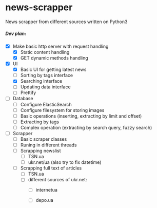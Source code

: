 # news-scrapper
News scrapper from different sources written on Python3


##### Dev plan:
- [x] Make basic http server with request handling
    - [x] Static content handling
    - [x] GET dynamic methods handling
- [x] UI
    - [x] Basic UI for getting latest news
    - [ ] Sorting by tags interface
    - [x] Searching interface
    - [ ] Updating data interface 
    - [ ] Prettify
- [ ] Database
    - [ ] Configure ElasticSearch
    - [ ] Configure filesystem for storing images
    - [ ] Basic operations (inserting, extracting by limit and offset)
    - [ ] Extracting by tags
    - [ ] Complex operation (extracting by search query, fuzzy search)
- [ ] Scrapper
    - [ ] Basic scraper classes
    - [ ] Runing in different threads
    - [ ] Scrapping newslist
        - [ ] TSN.ua
        - [ ] ukr.net/ua (also try to fix datetime)
    - [ ] Scrapping full text of articles
        - [ ] TSN.ua
        - [ ] different sources of ukr.net:
            - [ ] internetua
            - [ ] depo.ua
            

    